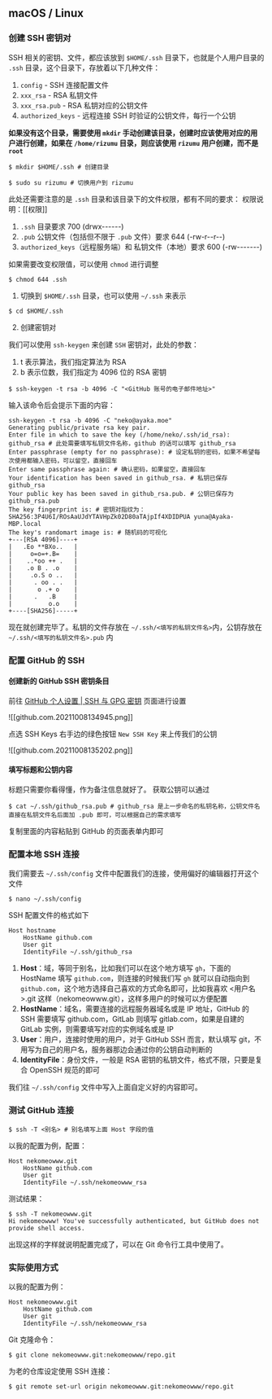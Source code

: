 ## macOS / Linux

### 创建 SSH 密钥对

SSH 相关的密钥、文件，都应该放到 `$HOME/.ssh` 目录下，也就是个人用户目录的 `.ssh` 目录，这个目录下，存放着以下几种文件：

1. `config` - SSH 连接配置文件
2. `xxx_rsa` - RSA 私钥文件
3. `xxx_rsa.pub` - RSA 私钥对应的公钥文件
4. `authorized_keys`  - 远程连接 SSH 时验证的公钥文件，每行一个公钥

**如果没有这个目录，需要使用 `mkdir` 手动创建该目录，创建时应该使用对应的用户进行创建，如果在 `/home/rizumu` 目录，则应该使用 `rizumu` 用户创建，而不是 `root`**

```shell
$ mkdir $HOME/.ssh # 创建目录
```

```shell
$ sudo su rizumu # 切换用户到 rizumu
```

此处还需要注意的是 `.ssh` 目录和该目录下的文件权限，都有不同的要求：
权限说明：[[权限]]

1. `.ssh` 目录要求 700 (drwx------)
2. `.pub` 公钥文件（包括但不限于 `.pub` 文件）要求 644 (-rw-r--r--)
3. `authorized_keys`（远程服务端）和 私钥文件（本地）要求 600 (-rw-------)

如果需要改变权限值，可以使用 `chmod` 进行调整

```shell
$ chmod 644 .ssh
```

1. 切换到 `$HOME/.ssh` 目录，也可以使用 `~/.ssh` 来表示

```shell
$ cd $HOME/.ssh
```

2. 创建密钥对

我们可以使用 `ssh-keygen` 来创建 `SSH` 密钥对，此处的参数：
1. t 表示算法，我们指定算法为 RSA
2. b 表示位数，我们指定为 4096 位的 RSA 密钥

```shell
$ ssh-keygen -t rsa -b 4096 -C "<GitHub 账号的电子邮件地址>"
```

输入该命令后会提示下面的内容：

```shell
ssh-keygen -t rsa -b 4096 -C "neko@ayaka.moe"
Generating public/private rsa key pair.
Enter file in which to save the key (/home/neko/.ssh/id_rsa): github_rsa # 此处需要填写私钥文件名称，github 的话可以填写 github_rsa
Enter passphrase (empty for no passphrase): # 设定私钥的密码，如果不希望每次使用都输入密码，可以留空，直接回车
Enter same passphrase again: # 确认密码，如果留空，直接回车
Your identification has been saved in github_rsa. # 私钥已保存 github_rsa
Your public key has been saved in github_rsa.pub. # 公钥已保存为 github_rsa.pub
The key fingerprint is: # 密钥对指纹为：
SHA256:3P4U6I/ROsAaUJdYTAVHpZk02D80aTAjpIf4XDIDPUA yuna@Ayaka-MBP.local
The key's randomart image is: # 随机码的可视化
+---[RSA 4096]----+
|   .Eo **BXo..   |
|     o=o=+.B=    |
|    ..*oo ++ .   |
|    .o B . .o    |
|     .o.S o ..   |
|      . oo . .   |
|       o .+ o    |
|      .   .B     |
|          o.o    |
+----[SHA256]-----+
```

现在就创建完毕了。私钥的文件存放在 `~/.ssh/<填写的私钥文件名>`内，公钥存放在 `~/.ssh/<填写的私钥文件名>.pub` 内

### 配置 GitHub 的 SSH

#### 创建新的 GitHub SSH 密钥条目

前往 [GitHub 个人设置 | SSH 与 GPG 密钥](https://github.com/settings/keys) 页面进行设置

![[github.com.20211008134945.png]]

点选 SSH Keys 右手边的绿色按钮 `New SSH Key` 来上传我们的公钥

![[github.com.20211008135202.png]]

#### 填写标题和公钥内容
标题只需要你看得懂，作为备注信息就好了。
获取公钥可以通过

```shell
$ cat ~/.ssh/github_rsa.pub # github_rsa 是上一步命名的私钥名称，公钥文件名直接在私钥文件名后面加 .pub 即可，可以根据自己的需求填写
```

复制里面的内容粘贴到 GitHub 的页面表单内即可

### 配置本地 SSH 连接

我们需要去 `~/.ssh/config` 文件中配置我们的连接，使用偏好的编辑器打开这个文件

```shell
$ nano ~/.ssh/config
```

SSH 配置文件的格式如下

```sshconfig
Host hostname
	HostName github.com
	User git
	IdentityFile ~/.ssh/github_rsa
```

1. **Host**：域，等同于别名，比如我们可以在这个地方填写 `gh`，下面的 HostName 填写 `github.com`，则连接的时候我们写 `gh` 就可以自动指向到 `github.com`，这个地方选择自己喜欢的方式命名即可，比如我喜欢 <用户名>.git 这样（nekomeowww.git），这样多用户的时候可以方便配置
2. **HostName**：域名，需要连接的远程服务器域名或是 IP 地址，GitHub 的 SSH 需要填写 github.com，GitLab 则填写 gitlab.com，如果是自建的 GitLab 实例，则需要填写对应的实例域名或是 IP
3. **User**：用户，连接时使用的用户，对于 GitHub SSH 而言，默认填写 git，不用写为自己的用户名，服务器那边会通过你的公钥自动判断的
4. **IdentityFile**：身份文件，一般是 RSA 密钥的私钥文件，格式不限，只要是复合 OpenSSH 规范的即可

我们往 `~/.ssh/config` 文件中写入上面自定义好的内容即可。

### 测试 GitHub 连接

```shell
$ ssh -T <别名> # 别名填写上面 Host 字段的值
```

以我的配置为例，配置：

```sshconfig
Host nekomeowww.git
	HostName github.com
	User git
	IdentityFile ~/.ssh/nekomeowww_rsa
```

测试结果：

```shell
$ ssh -T nekomeowww.git
Hi nekomeowww! You've successfully authenticated, but GitHub does not provide shell access.
```

出现这样的字样就说明配置完成了，可以在 Git 命令行工具中使用了。


### 实际使用方式

以我的配置为例：

```sshconfig
Host nekomeowww.git
	HostName github.com
	User git
	IdentityFile ~/.ssh/nekomeowww_rsa
```

Git 克隆命令：

```shell
$ git clone nekomeowww.git:nekomeowww/repo.git
```

为老的仓库设定使用 SSH 连接：

```shell
$ git remote set-url origin nekomeowww.git:nekomeowww/repo.git
```

